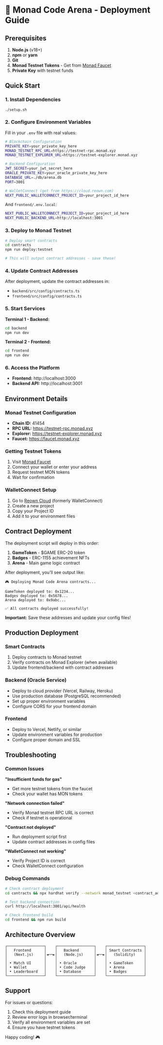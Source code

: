 # 🚀 Monad Code Arena - Deployment Guide

## Prerequisites

1. **Node.js** (v18+)
2. **npm** or **yarn**
3. **Git**
4. **Monad Testnet Tokens** - Get from [Monad Faucet](https://faucet.monad.xyz/)
5. **Private Key** with testnet funds

## Quick Start

### 1. Install Dependencies
```bash
./setup.sh
```

### 2. Configure Environment Variables

Fill in your `.env` file with real values:

```bash
# Blockchain Configuration
PRIVATE_KEY=your_private_key_here
MONAD_TESTNET_RPC_URL=https://testnet-rpc.monad.xyz
MONAD_TESTNET_EXPLORER_URL=https://testnet-explorer.monad.xyz

# Backend Configuration  
JWT_SECRET=your_jwt_secret_here
ORACLE_PRIVATE_KEY=your_oracle_private_key_here
DATABASE_URL=./db/arena.db
PORT=3001

# WalletConnect (get from https://cloud.reown.com)
NEXT_PUBLIC_WALLETCONNECT_PROJECT_ID=your_project_id_here
```

And `frontend/.env.local`:
```bash
NEXT_PUBLIC_WALLETCONNECT_PROJECT_ID=your_project_id_here
NEXT_PUBLIC_BACKEND_URL=http://localhost:3001
```

### 3. Deploy to Monad Testnet

```bash
# Deploy smart contracts
cd contracts
npm run deploy:testnet

# This will output contract addresses - save these!
```

### 4. Update Contract Addresses

After deployment, update the contract addresses in:
- `backend/src/config/contracts.ts`
- `frontend/src/config/contracts.ts`

### 5. Start Services

**Terminal 1 - Backend:**
```bash
cd backend
npm run dev
```

**Terminal 2 - Frontend:**
```bash
cd frontend  
npm run dev
```

### 6. Access the Platform

- **Frontend:** http://localhost:3000
- **Backend API:** http://localhost:3001

## Environment Details

### Monad Testnet Configuration
- **Chain ID:** 41454
- **RPC URL:** https://testnet-rpc.monad.xyz  
- **Explorer:** https://testnet-explorer.monad.xyz
- **Faucet:** https://faucet.monad.xyz

### Getting Testnet Tokens

1. Visit [Monad Faucet](https://faucet.monad.xyz/)
2. Connect your wallet or enter your address
3. Request testnet MON tokens
4. Wait for confirmation

### WalletConnect Setup

1. Go to [Reown Cloud](https://cloud.reown.com) (formerly WalletConnect)
2. Create a new project
3. Copy your Project ID
4. Add it to your environment files

## Contract Deployment

The deployment script will deploy in this order:
1. **GameToken** - $GAME ERC-20 token
2. **Badges** - ERC-1155 achievement NFTs  
3. **Arena** - Main game logic contract

After deployment, you'll see output like:
```
🎮 Deploying Monad Code Arena contracts...

GameToken deployed to: 0x1234...
Badges deployed to: 0x5678...
Arena deployed to: 0x9abc...

✅ All contracts deployed successfully!
```

**Important:** Save these addresses and update your config files!

## Production Deployment

### Smart Contracts
1. Deploy contracts to Monad testnet
2. Verify contracts on Monad Explorer (when available)
3. Update frontend/backend with contract addresses

### Backend (Oracle Service)
- Deploy to cloud provider (Vercel, Railway, Heroku)
- Use production database (PostgreSQL recommended)
- Set up proper environment variables
- Configure CORS for your frontend domain

### Frontend
- Deploy to Vercel, Netlify, or similar
- Update environment variables for production
- Configure proper domain and SSL

## Troubleshooting

### Common Issues

**"Insufficient funds for gas"**
- Get more testnet tokens from the faucet
- Check your wallet has MON tokens

**"Network connection failed"**
- Verify Monad testnet RPC URL is correct
- Check if testnet is operational

**"Contract not deployed"**  
- Run deployment script first
- Update contract addresses in config files

**"WalletConnect not working"**
- Verify Project ID is correct
- Check WalletConnect configuration

### Debug Commands

```bash
# Check contract deployment
cd contracts && npx hardhat verify --network monad_testnet <contract_address>

# Test backend connection
curl http://localhost:3001/api/health

# Check frontend build
cd frontend && npm run build
```

## Architecture Overview

```
┌─────────────────┐    ┌─────────────────┐    ┌─────────────────┐
│   Frontend      │    │   Backend       │    │ Smart Contracts │
│   (Next.js)     │◄──►│   (Node.js)     │◄──►│   (Solidity)    │
│                 │    │                 │    │                 │
│ • Match UI      │    │ • Oracle        │    │ • GameToken     │
│ • Wallet        │    │ • Code Judge    │    │ • Arena         │
│ • Leaderboard   │    │ • Database      │    │ • Badges        │
└─────────────────┘    └─────────────────┘    └─────────────────┘
```

## Support

For issues or questions:
1. Check this deployment guide
2. Review error logs in browser/terminal
3. Verify all environment variables are set
4. Ensure you have testnet tokens

Happy coding! 🎮